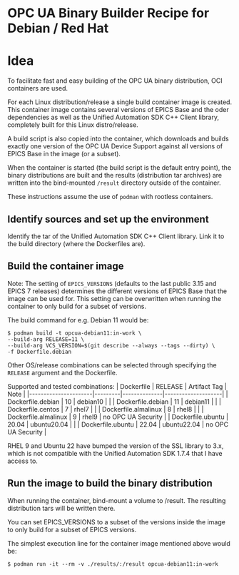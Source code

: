 # OPC UA Binary Builder Recipe for Debian / Red Hat

# Idea

To facilitate fast and easy building of the OPC UA binary distribution,
OCI containers are used.

For each Linux distribution/release a single build container image is
created. This container image contains several versions of EPICS Base and
the oder dependencies as well as the Unified Automation SDK C++ Client
library, completely built for this Linux distro/release.

A build script is also copied into the container, which downloads and
builds exactly one version of the OPC UA Device Support against all
versions of EPICS Base in the image (or a subset).

When the container is started (the build script is the default entry
point), the binary distributions are built and the results (distribution
tar archives) are written into the bind-mounted `/result` directory
outside of the container.

These instructions assume the use of `podman` with rootless containers.

## Identify sources and set up the environment

Identify the tar of the Unified Automation SDK C++ Client library.
Link it to the build directory (where the Dockerfiles are).

## Build the container image

Note:
The setting of `EPICS_VERSIONS` (defaults to the last public 3.15 and
EPICS 7 releases) determines the different versions of EPICS Base that
the image can be used for. This setting can be overwritten
when running the container to only build for a subset of versions.

The build command for e.g. Debian 11 would be:

```
$ podman build -t opcua-debian11:in-work \
--build-arg RELEASE=11 \
--build-arg VCS_VERSION=$(git describe --always --tags --dirty) \
-f Dockerfile.debian
```

Other OS/release combinations can be selected through specifying
the `RELEASE` argument and the Dockerfile.

Supported and tested combinations:
| Dockerfile           | RELEASE | Artifact Tag | Note               |
|----------------------|---------|--------------|--------------------|
| Dockerfile.debian    | 10      | debian10     |                    |
| Dockerfile.debian    | 11      | debian11     |                    |
| Dockerfile.centos    | 7       | rhel7        |                    |
| Dockerfile.almalinux | 8       | rhel8        |                    |
| Dockerfile.almalinux | 9       | rhel9        | no OPC UA Security |
| Dockerfile.ubuntu    | 20.04   | ubuntu20.04  |                    |
| Dockerfile.ubuntu    | 22.04   | ubuntu22.04  | no OPC UA Security |

RHEL 9 and Ubuntu 22 have bumped the version of the SSL library to
3.x, which is not compatible with the Unified Automation SDK 1.7.4
that I have access to.

## Run the image to build the binary distribution

When running the container, bind-mount a volume to /result.
The resulting distribution tars will be written there.

You can set EPICS_VERSIONS to a subset of the versions inside the image
to only build for a subset of EPICS versions.

The simplest execution line for the container image mentioned above
would be:

```
$ podman run -it --rm -v ./results/:/result opcua-debian11:in-work
```
